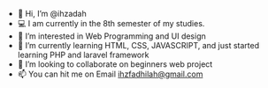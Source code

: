 - 👋 Hi, I’m @ihzadah
- 💻 I am currently in the 8th semester of my studies.
- 👀 I’m interested in Web Programming and UI design
- 🌱 I’m currently learning HTML, CSS, JAVASCRIPT, and just started learning PHP and laravel framework
- 💞️ I’m looking to collaborate on beginners web project
- 📫 You can hit me on Email ihzfadhilah@gmail.com

<!---
ihzadah/ihzadah is a ✨ special ✨ repository because its `README.md` (this file) appears on your GitHub profile.
You can click the Preview link to take a look at your changes.
--->
